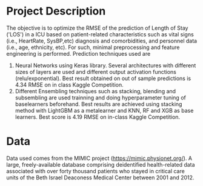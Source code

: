 # Project Description

The objective is to optimize the RMSE of the prediction of Length of Stay ('LOS') in a ICU based on patient-related characteristics such as vital signs (i.e., HeartRate, SysBP,etc) diagnosis and comorbidities, and personnel data (i.e., age, ethnicity, etc). For such, minimal preprocessing and feature engineering is performed. 
Prediction techniques used are 
1) Neural Networks using Keras library. Several architectures with different sizes of layers are used and different output activation functions (relu/exponential). Best result obtained on out of sample predictions is 4.34 RMSE on in class Kaggle Competition.
2) Different Ensembling techniques such as stacking, blending and subsembling are used trainning and doing hyperparameter tuning of baselearners beforehand. Best results are achieved using stacking method with LightGBM as a metalearner and KNN, RF and XGB as base learners. Best score is 4.19 RMSE on in-class Kaggle Competition.

# Data
Data used comes from the MIMIC project (https://mimic.physionet.org/). A large, freely-available database comprising deidentified health-related data associated with over forty thousand patients who stayed in critical care units of the Beth Israel Deaconess Medical Center between 2001 and 2012.
